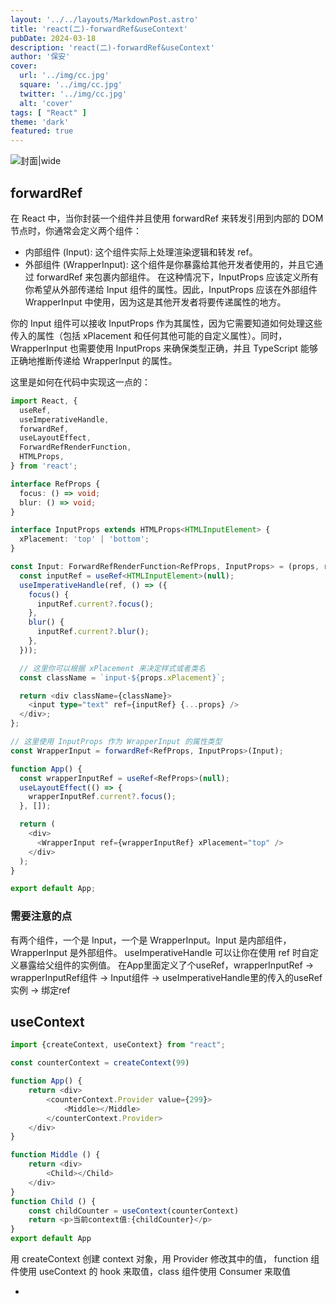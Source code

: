 ```yaml
---
layout: '../../layouts/MarkdownPost.astro'
title: 'react(二)-forwardRef&useContext'
pubDate: 2024-03-18
description: 'react(二)-forwardRef&useContext'
author: '保安'
cover:
  url: '../img/cc.jpg'
  square: '../img/cc.jpg'
  twitter: '../img/cc.jpg'
  alt: 'cover'
tags: [ "React" ]
theme: 'dark'
featured: true
---
```


![封面|wide](/images/cc.jpg)

## forwardRef

在 React 中，当你封装一个组件并且使用 forwardRef 来转发引用到内部的 DOM 节点时，你通常会定义两个组件：

- 内部组件 (Input): 这个组件实际上处理渲染逻辑和转发 ref。
- 外部组件 (WrapperInput): 这个组件是你暴露给其他开发者使用的，并且它通过 forwardRef 来包裹内部组件。
在这种情况下，InputProps 应该定义所有你希望从外部传递给 Input 组件的属性。因此，InputProps 应该在外部组件 WrapperInput 中使用，因为这是其他开发者将要传递属性的地方。

你的 Input 组件可以接收 InputProps 作为其属性，因为它需要知道如何处理这些传入的属性（包括 xPlacement 和任何其他可能的自定义属性）。同时，WrapperInput 也需要使用 InputProps 来确保类型正确，并且 TypeScript 能够正确地推断传递给 WrapperInput 的属性。

这里是如何在代码中实现这一点的：
```typescript jsx
import React, {
  useRef,
  useImperativeHandle,
  forwardRef,
  useLayoutEffect,
  ForwardRefRenderFunction,
  HTMLProps,
} from 'react';

interface RefProps {
  focus: () => void;
  blur: () => void;
}

interface InputProps extends HTMLProps<HTMLInputElement> {
  xPlacement: 'top' | 'bottom';
}

const Input: ForwardRefRenderFunction<RefProps, InputProps> = (props, ref) => {
  const inputRef = useRef<HTMLInputElement>(null);
  useImperativeHandle(ref, () => ({
    focus() {
      inputRef.current?.focus();
    },
    blur() {
      inputRef.current?.blur();
    },
  }));

  // 这里你可以根据 xPlacement 来决定样式或者类名
  const className = `input-${props.xPlacement}`;

  return <div className={className}>
    <input type="text" ref={inputRef} {...props} />
  </div>;
};

// 这里使用 InputProps 作为 WrapperInput 的属性类型
const WrapperInput = forwardRef<RefProps, InputProps>(Input);

function App() {
  const wrapperInputRef = useRef<RefProps>(null);
  useLayoutEffect(() => {
    wrapperInputRef.current?.focus();
  }, []);

  return (
    <div>
      <WrapperInput ref={wrapperInputRef} xPlacement="top" />
    </div>
  );
}

export default App;
```

### 需要注意的点

有两个组件，一个是 Input，一个是 WrapperInput。Input 是内部组件，WrapperInput 是外部组件。
useImperativeHandle 可以让你在使用 ref 时自定义暴露给父组件的实例值。
在App里面定义了个useRef，wrapperInputRef -> wrapperInputRef组件 -> Input组件 -> useImperativeHandle里的传入的useRef实例 -> 绑定ref

## useContext

```typescript jsx
import {createContext, useContext} from "react";

const counterContext = createContext(99)

function App() {
    return <div>
        <counterContext.Provider value={299}>
            <Middle></Middle>
        </counterContext.Provider>
    </div>
}

function Middle () {
    return <div>
        <Child></Child>
    </div>
}
function Child () {
    const childCounter = useContext(counterContext)
    return <p>当前context值:{childCounter}</p>
}
export default App

```

用 createContext 创建 context 对象，用 Provider 修改其中的值，
function 组件使用 useContext 的 hook 来取值，class 组件使用 Consumer 来取值

-